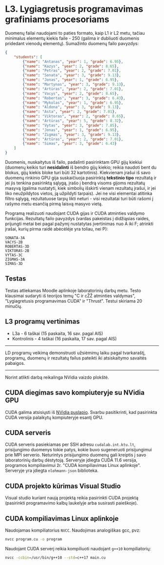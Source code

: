 # L3. Lygiagretusis programavimas grafiniams procesoriams

Duomenų failai naudojami to paties formato, kaip L1 ir L2 metu, tačiau minimalus elementų kiekis faile - 250 (galima ir dubliuoti duomenis pridedant vienodų elementų). Sumažinto duomenų failo pavyzdys:

```json
{
    "students": [
        {"name": "Antanas", "year": 1, "grade": 6.95},
        {"name": "Kazys", "year": 2, "grade": 8.65},
        {"name": "Petras", "year": 2, "grade": 7.01},
        {"name": "Sonata", "year": 3, "grade": 9.13},
        {"name": "Jonas", "year": 1, "grade": 6.95},
        {"name": "Martynas", "year": 3, "grade": 9.13},
        {"name": "Artūras", "year": 2, "grade": 7.01},
        {"name": "Vacys", "year": 2, "grade": 8.65},
        {"name": "Robertas", "year": 3, "grade": 6.43},
        {"name": "Mykolas", "year": 1, "grade": 6.95},
        {"name": "Aldona", "year": 3, "grade": 9.13},
        {"name": "Asta", "year": 2, "grade": 7.01},
        {"name": "Viktoras", "year": 2, "grade": 8.65},
        {"name": "Artūras", "year": 5, "grade": 8.32},
        {"name": "Vytas", "year": 3, "grade": 7.85},
        {"name": "Jonas", "year": 1, "grade": 6.95},
        {"name": "Zigmas", "year": 3, "grade": 9.13},
        {"name": "Artūras", "year": 2, "grade": 7.01},
        {"name": "Simas", "year": 3, "grade": 6.43}
    ]
}
```

Duomenis, nuskaitytus iš failo, padalinti pasirinktam GPU gijų kiekiui (duomenų keikis turi **nesidalinti** iš bendro gijų kiekio; reikia naudoti bent du blokus, gijų kiekis bloke turi būti 32 kartotinis). Kiekvienam įrašui iš savo duomenų rinkinio GPU gija suskaičiuoja pasirinktą **tekstinio tipo** rezultatą ir jei jis tenkina pasirinktą sąlygą, įrašo į bendrą visoms gijoms rezultatų masyvą (galima nustatyti, kiek simbolių išskirti vienam rezultatų įrašui, ir jei liko neužpildytos vietos, ją užpildyti tarpais). Jei ne visi elementai atitinka filtro sąlygą, rezultatuose tarpų likti neturi - visi rezultatai turi būti rašomi į rašymo metu esančią pirmą laisvą masyvo vietą.

Programą realizuoti naudojant CUDA gijas ir CUDA atminties valdymo funkcijas. Rezultatų failo pavyzdys (vardas pakeistas į didžiąsias raides, prijungti metai bei pagal pažymį nustatytas įvertinimas nuo A iki F; atrinkti įrašai, kurių pirma raidė abėcėlėje yra toliau, nei P):

```text
SONATA-3A
VACYS-2B
ROBERTAS-3D
VIKTORAS-2B
VYTAS-3C
ZIGMAS-3A
SIMAS-3D
```

## Testas

Testas atliekamas Moodle aplinkoje laboratorinių darbų metu. Testo klausimai sudaryti iš teorijos temų "C ir cŽŽ atminties valdymas", "Lygiagretusis programavimas CUDA" ir "Thrust". Testui skiriama 20 minučių.

## L3 programų vertinimas

* L3a - 6 taškai (15 paskaita, 16 sav. pagal AIS)
* Kontrolinis - 4 taškai (16 paskaita, 17 sav. pagal AIS)

---

LD programų veikimą demonstruoti užsiėmimų laiku pagal tvarkaraštį, programų, duomenų ir rezultatų failus pateikti iki atsiskaitymo savaitės pabaigos.

---

Norint atlikti darbą reikalinga NVidia vaizdo plokštė.

## CUDA diegimas savo kompiuteryje su NVidia GPU  

CUDA galima atsisiųsti iš [NVidia puslapio](https://developer.nvidia.com/cuda-downloads). Svarbu pasitikrinti, kad pasirinkta CUDA versija palaikytų kompiuteryje esantį GPU.

## CUDA serveris

CUDA serveris pasiekiamas per SSH adresu `cudalab.int.ktu.lt`, prisijungimo duomenys tokie patys, kokie buvo sugeneruoti prisijungimui prie MPI serverio. Neturintys prisijungimo duomenų gali kreiptis į savo laboratorinių darbų dėstytoją. Serveryje įdiegta CUDA 11.6 versija, programos kompiliavimui žr. "CUDA kompiliavimas Linux aplinkoje". Serveryje yra įdiegta `nlohmann-json` biblioteka.

## CUDA projekto kūrimas Visual Studio

Visual studio kuriant naują projektą reikia pasirinkti CUDA projektą (pasirinkti programavimo kalbų laukelyje arba susirasti paieškoje).

## CUDA kompiliavimas Linux aplinkoje

Naudojamas kompiliatorius `NVCC`. Naudojimas analogiškas gcc, pvz:

```bash
nvcc program.cu -o program
```

Naudojant CUDA serverį reikia kompiliuoti naudojant `g++10` kompiliatorių:

```bash
nvcc -ccbin=/usr/bin/g++10 --std=c++17 main.cu
```
